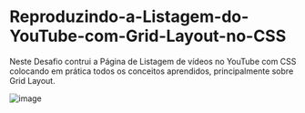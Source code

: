 # Reproduzindo-a-Listagem-do-YouTube-com-Grid-Layout-no-CSS
Neste Desafio contrui a Página de Listagem de vídeos no YouTube com CSS colocando em prática todos os conceitos aprendidos, principalmente sobre Grid Layout.

![image](https://github.com/ArthurDuarteBolivar/Reproduzindo-a-Listagem-do-YouTube-com-Grid-Layout-no-CSS/assets/106353901/468ef800-7137-46a8-be76-c5c2f3cd3034)

